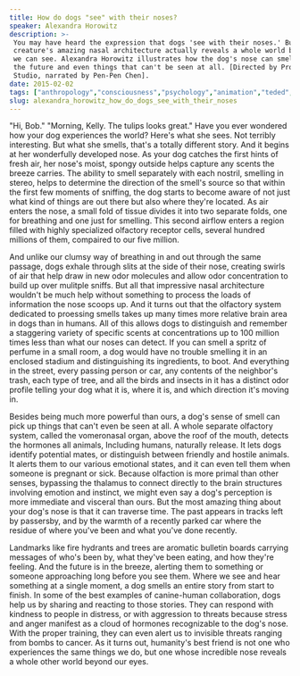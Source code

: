 ```yaml
---
title: How do dogs "see" with their noses?
speaker: Alexandra Horowitz
description: >-
 You may have heard the expression that dogs 'see with their noses.' But these
 creature's amazing nasal architecture actually reveals a whole world beyond what
 we can see. Alexandra Horowitz illustrates how the dog's nose can smell the past,
 the future and even things that can't be seen at all. [Directed by Província
 Studio, narrated by Pen-Pen Chen].
date: 2015-02-02
tags: ["anthropology","consciousness","psychology","animation","teded","smell","animals","biology","science"]
slug: alexandra_horowitz_how_do_dogs_see_with_their_noses
---
```


"Hi, Bob." "Morning, Kelly. The tulips looks great." Have you ever wondered how your dog
experiences the world? Here's what she sees. Not terribly interesting. But what she
smells, that's a totally different story. And it begins at her wonderfully developed
nose. As your dog catches the first hints of fresh air, her nose's moist, spongy outside
helps capture any scents the breeze carries. The ability to smell separately with each
nostril, smelling in stereo, helps to determine the direction of the smell's source so
that within the first few moments of sniffing, the dog starts to become aware of not just
what kind of things are out there but also where they're located. As air enters the nose,
a small fold of tissue divides it into two separate folds, one for breathing and one
just for smelling. This second airflow enters a region filled with highly specialized 
olfactory receptor cells, several hundred millions of them, compaired to our five
million.

And unlike our clumsy way of breathing in and out through the same passage, dogs exhale
through slits at the side of their nose, creating swirls of air that help draw in new
odor molecules and allow odor concentration to build up over mulitple sniffs. But all that
impressive nasal architecture wouldn't be much help without something to process the loads
of information the nose scoops up. And it turns out that the olfactory system dedicated to
proessing smells takes up many times more relative brain area in dogs than in humans. All
of this allows dogs to distinguish and remember a staggering variety of specific scents
at concentrations up to 100 million times less than what our noses can detect. If you can
smell a spritz of perfume in a small room, a dog would have no trouble smelling it in an
enclosed stadium and distinguishing its ingredients, to boot. And everything in the
street, every passing person or car, any contents of the neighbor's trash, each type of
tree, and all the birds and insects in it has a distinct odor profile telling your dog
what it is, where it is, and which direction it's moving in.

Besides being much more powerful than ours, a dog's sense of smell can pick up things
that can't even be seen at all. A whole separate olfactory system, called the vomeronasal
organ, above the roof of the mouth, detects the hormones all animals, Including humans,
naturally release. It lets dogs identify potential mates, or distinguish between friendly 
and hostile animals. It alerts them to our various emotional states, and it can even tell
them when someone is pregnant or sick. Because olfaction is more primal than other
senses, bypassing the thalamus to connect directly to the brain structures involving
emotion and instinct, we might even say a dog's perception is more immediate and visceral
than ours. But the most amazing thing about your dog's nose is that it can traverse time.
The past appears in tracks left by passersby, and by the warmth of a recently parked car
where the residue of where you've been and what you've done recently.

Landmarks like fire hydrants and trees are aromatic bulletin boards carrying messages of
who's been by, what they've been eating, and how they're feeling. And the future is in the
breeze, alerting them to something or someone approaching long before you see them. Where
we see and hear something at a single moment, a dog smells an entire story from start to
finish. In some of the best examples of canine-human collaboration, dogs help us by
sharing and reacting to those stories. They can respond with kindness to people in
distress, or with aggression to threats because stress and anger manifest as a cloud of
hormones recognizable to the dog's nose. With the proper training, they can even alert us 
to invisible threats ranging from bombs to cancer. As it turns out, humanity's best friend
is not one who experiences the same things we do, but one whose incredible nose reveals 
a whole other world beyond our eyes.

<!--
ad_duration=0
event="TED-Ed"
external_start_time=0
intro_duration=0
is_subtitle_required="False"
is_talk_featured="False"
language="en"
language_swap="False"
native_language="en"
number_of_related_talks=6
number_of_speakers=1
number_of_subtitled_videos=0
number_of_tags=9
number_of_talk_download_languages=24
number_of_talk_more_resources=0
number_of_talk_recommendations=0
number_of_talks_take_actions=0
post_ad_duration=0
published_timestamp="2019-02-15 17:38:31"
recording_date="2015-02-02"
speaker_is_published=0
speaker_name="Alexandra Horowitz"
talk_name="How do dogs \"see\" with their noses?"
talks_tags=["anthropology","consciousness","psychology","animation","teded","smell","animals","biology","science"]
url_photo_talk="https://s3.amazonaws.com/talkstar-photos/uploads/0da1893b-d459-45eb-bcaf-ea7c873d80e6/30_dognose.jpg"
url_webpage="https://www.ted.com/talks/alexandra_horowitz_how_do_dogs_see_with_their_noses"
video_type_name="TED-Ed Original"
-->